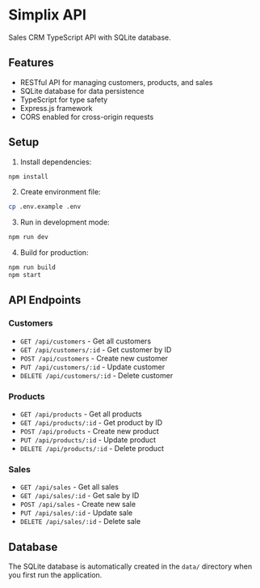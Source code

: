 # Simplix API

Sales CRM TypeScript API with SQLite database.

## Features

- RESTful API for managing customers, products, and sales
- SQLite database for data persistence
- TypeScript for type safety
- Express.js framework
- CORS enabled for cross-origin requests

## Setup

1. Install dependencies:
```bash
npm install
```

2. Create environment file:
```bash
cp .env.example .env
```

3. Run in development mode:
```bash
npm run dev
```

4. Build for production:
```bash
npm run build
npm start
```

## API Endpoints

### Customers
- `GET /api/customers` - Get all customers
- `GET /api/customers/:id` - Get customer by ID
- `POST /api/customers` - Create new customer
- `PUT /api/customers/:id` - Update customer
- `DELETE /api/customers/:id` - Delete customer

### Products
- `GET /api/products` - Get all products
- `GET /api/products/:id` - Get product by ID
- `POST /api/products` - Create new product
- `PUT /api/products/:id` - Update product
- `DELETE /api/products/:id` - Delete product

### Sales
- `GET /api/sales` - Get all sales
- `GET /api/sales/:id` - Get sale by ID
- `POST /api/sales` - Create new sale
- `PUT /api/sales/:id` - Update sale
- `DELETE /api/sales/:id` - Delete sale

## Database

The SQLite database is automatically created in the `data/` directory when you first run the application.
